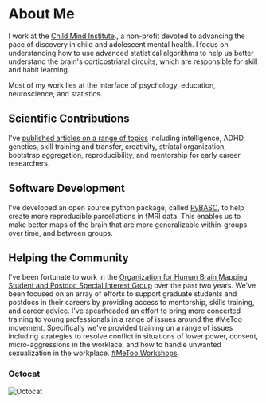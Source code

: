 # About Me

I work at the [Child Mind Institute](https://childmind.org/center/center-developing-brain/)., a non-profit devoted to advancing the pace of discovery in child and adolescent mental health. I focus on understanding how to use advanced statistical algorithms to help us better understand the brain's corticostriatal circuits, which are responsible for skill and habit learning.

Most of my work lies at the interface of psychology, education, neuroscience, and statistics.

## Scientific Contributions

I've [published articles on a range of topics](https://scholar.google.com/citations?user=mGfNXcQAAAAJ&hl=en) including intelligence, ADHD, genetics, skill training and transfer, creativity, striatal organization, bootstrap aggregation, reproducibility, and mentorship for early career researchers.

## Software Development

I've developed an open source python package, called [PyBASC](https://github.com/AkiNikolaidis/PyBASC/tree/master/PyBASC), to help create more reproducible parcellations in fMRI data. This enables us to make better maps of the brain that are more generalizable within-groups over time, and between groups.

## Helping the Community

I've been fortunate to work in the [Organization for Human Brain Mapping Student and Postdoc Special Interest Group](https://ohbm-trainees.squarespace.com/) over the past two years. We've been focused on an array of efforts to support graduate students and postdocs in their careers by providing access to mentorship, skills training, and career advice. I've spearheaded an effort to bring more concerted training to young professionals in a range of issues around the #MeToo movement. Specifically we've provided training on a range of issues including strategies to resolve conflict in situations of lower power, consent, micro-aggressions in the worklace, and how to handle unwanted sexualization in the workplace. [#MeToo Workshops](https://ohbm-trainees.squarespace.com/metoo/).



### Octocat
![Octocat](https://github.githubassets.com/images/icons/emoji/octocat.png)

